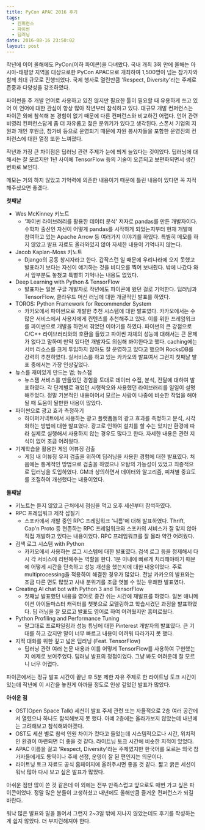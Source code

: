 ```yaml
---
title: PyCon APAC 2016 후기
tags:
  - 컨퍼런스
  - 파이썬
  - 딥러닝
date: 2016-08-16 23:50:02
layout: post
---
```



작년에 이어 올해에도 PyCon(이하 파이콘)을 다녀왔다. 국내 개최 3회 만에 올해는 아시아-태평양 지역을 대상으로한 PyCon APAC으로 개최하여 1,500명이 넘는 참가자와 함께 최대 규모로 진행되었다. 국제 행사로 열린만큼 'Respect, Diversity'라는 주제로 존중과 다양성을 강조하였다.

파이썬을 주 개발 언어로 사용하고 있진 않지만 필요한 툴이 필요할 때 유용하게 쓰고 있어 이 언어에 대한 관심이 항상 많아 작년부터 참석하고 있다. 대규모 개발 컨퍼런스는 파이콘 외에 참석해 본 경험이 없기 때문에 다른 컨퍼런스와 비교하긴 어렵다. 언어 관련 비영리 컨퍼런스답게 좀 더 자유롭고 젊은 분위기가 있다고 생각된다. 스폰서 기업의 지원과 개인 후원금, 참가비 등으로 운영되기 때문에 자원 봉사자들을 포함한 운영진의 컨퍼런스에 대한 열정 또한 느껴졌다.

작년과 가장 큰 차이점은 딥러닝 관련 주제가 눈에 띄게 늘었다는 것이었다. 딥러닝에 대해서는 잘 모르지만 1년 사이에 TensorFlow 등의 기술이 오픈되고 보편화되면서 생긴 변화로 보인다.

메모는 거의 하지 않았고 기억력에 의존한 내용이기 때문에 틀린 내용이 있다면 꼭 지적해주셨으면 좋겠다.

**첫째날**
- Wes McKinney 키노트
  - '파이썬 라이브러리를 활용한 데이터 분석' 저자로 pandas를 만든 개발자이다. 수학자 출신인 자신이 어떻게 pandas를 시작하게 되었는지부터 현재 개발에 참여하고 있는 Apache Arrow 등 여러가지 이야기를 하였다. 특별히 메모를 하지 않았고 발표 자료도 올라와있지 않아 자세한 내용이 기억나지 않는다.
- Jacob Kaplan-Moss 키노트
  - Django의 공동 창시자라고 한다. 갑작스런 일 때문에 우리나라에 오지 못했고 발표라기 보다는 자신이 얘기하는 것을 비디오를 찍어 보내줬다. 밖에 나갔다 와서 앞부분도 놓쳤고 특별히 기억나는 내용도 없었다.
- Deep Learning with Python & TensorFlow
  - 발표자는 일본 구글 개발자로 작년에도 파이콘에 왔던 걸로 기억한다. 딥러닝과 TensorFlow, 클라우드 머신 러닝에 대한 개괄적인 발표를 하였다.
- TOROS: Python Framework for Recommender System
  - 카카오에서 파이썬으로 개발한 추천 시스템에 대한 발표였다. 카카오에서는 수 많은 서비스에서 사용자에게 컨텐츠를 추천해주고 있다. 이를 위한 프레임워크를 파이썬으로 개발을 하면서 겪었던 이야기를 하였다. 파이썬의 큰 강점으로 C/C++ 라이브러리와의 호환을 들었고 파이썬 자체의 성능에 대해서는 큰 문제가 없다고 말하며 만약 있다면 개발자도 의심해 봐야한다고 했다. caching에는 서버 리소스를 크게 투입하지 않아도 잘 운영하고 있다고 했으며 RocksDB를 강력히 추천하였다. 실서비스를 하고 있는 카카오의 발표여서 그런지 첫째날 발표 중에서는 가장 인상깊었다.
- 뉴스를 재미있게 만드는 법; 뉴스잼
  - 뉴스잼 서비스를 만들었던 경험을 토대로 데이터 수집, 분석, 전달에 대하여 발표하였다. 각 단계별로 겪었던 시행착오와 사용했던 라이브러리를 일일이 설명해주었다. 정말 기본적인 내용이어서 모르는 사람이 나중에 비슷한 작업을 해야될 때 도움이 될만한 내용이 많았다.
- 파이썬으로 광고 효과 측정하기
  - 하이퍼커넥트에서 사용하는 광고 플랫폼들의 광고 효과를 측정하고 분석, 시각화하는 방법에 대한 발표였다. 광고로 인하여 설치를 할 수는 있지만 환경에 따라 실제로 실행해서 사용하지 않는 경우도 많다고 한다. 자세한 내용은 관련 지식이 없어 조금 어려웠다.
- 기계학습을 활용한 게임 어뷰징 검출
  - 게임 내 어뷰징 유저 검출을 위하여 딥러닝을 사용한 경험에 대한 발표였다. 처음에는 통계적인 방법으로 검출을 하였으나 오탐의 가능성이 있었고 최종적으로 딥러닝을 도입하였다. GM과 상의하면서 데이터와 알고리즘, 피쳐별 중요도를 조절하여 개선했다는 내용이었다.

**둘째날**
- 키노트는 듣지 않았고 근처에서 점심을 먹고 오후 세션부터 참석하였다.
- RPC 프레임워크 제작 삽질기
  - 스포카에서 개발 중인 RPC 프레임워크 '니름'에 대해 발표하였다. Thrift, Cap'n Proto 등 현존하는 RPC 프레임워크와 스포카의 서비스가 잘 맞지 않아 직접 개발하고 있다는 내용이었다. RPC 프레임워크를 잘 몰라 약간 어려웠다.
- 검색 로그 시스템 with Python
  - 카카오에서 사용하는 로그 시스템에 대한 발표였다. 검색 로그 등을 정제해서 다시 각 서비스에 리턴해주는 역할을 한다. 1분 이내에 빠르게 처리해야하기 때문에 어떻게 시간을 단축하고 성능 개선을 했는지에 대한 내용이었다. 주로 multiprocessing을 적용하여 해결한 경우가 많았다. 전날 카카오의 발표와는 조금 다른 면도 많았고 사내 분위기를 조금 엿볼 수 있는 유쾌한 발표였다.  
- Creating AI chat bot with Python 3 and TensorFlow
  - 첫째날 발표했던 내용을 영어로 중간 쉬는 시간에 재발표를 하였다. 일본 애니메이션 아이돌마스터 캐릭터를 챗봇으로 모델링하고 학습시켰던 과정을 발표하였다. 딥 러닝을 잘 모르고 발표도 영어로 하여 어려웠지만 흥미로웠다.
- Python Profiling and Performance Tuning
  - 말그대로 프로파일링과 성능 튜닝에 대한 Pinterest 개발자의 발표였다. 큰 기대를 하고 갔지만 말이 너무 빠르고 내용이 어려워 따라가지 못 했다.
- 지적 대화를 위한 깊고 넓은 딥러닝 (Feat. TensorFlow)
  - 딥러닝 관련 여러 논문 내용과 이를 어떻게 TensorFlow를 사용하여 구현했는지 예제로 보여주었다. 딥러닝 발표의 정점이었다. 그냥 봐도 어려운데 잘 모르니 너무 어렵다.

파이콘에서는 정규 발표 시간이 끝난 후 5분 제한 자유 주제로 한 라이트닝 토크 시간이 있는데 작년에 이 시간을 놓친게 아까울 정도로 인상 깊었던 발표가 많았다.

**아쉬운 점**
- OST(Open Space Talk) 세션이 발표 주제 관련 또는 자율적으로 2층 여러 공간에서 열렸으나 하나도 참석해보지 못 했다. 아예 2층에는 올라가보지 않았는데 내년에는 고려해보고 참석해봐야겠다.
- OST도 세션 별로 참석 인원 차이가 컸다고 들었는데 시스템적으로나 시간, 위치적인 환경이 마련되면 더 좋을 것 같다. 라이트닝 토크 시간에 비슷한 지적이 있었다.
- APAC 이름을 걸고 'Respect, Diversity'라는 주제였지만 한국어를 모르는 외국 참가자들에게도 통역이나 주제 선정, 운영이 잘 된 편인지는 의문이다.
- 라이트닝 토크 자료도 공식 홈페이지에 올려주시면 좋을 것 같다. 짧고 굵은 세션이 워낙 많아 다시 보고 싶은 발표가 많았다.

아쉬운 점만 많이 쓴 것 같은데 이 외에는 전부 만족스럽고 앞으로도 매번 가고 싶은 파이콘이었다. 정말 많은 분들이 고생하셨고 내년에도 올해만큼 즐거운 컨퍼런스가 되길 바란다.

워낙 많은 발표와 말을 들어서 그런지 2~3일 밖에 지나지 않았는데도 후기를 작성하는게 쉽지 않았다. 더 부지런해져야 한다.
